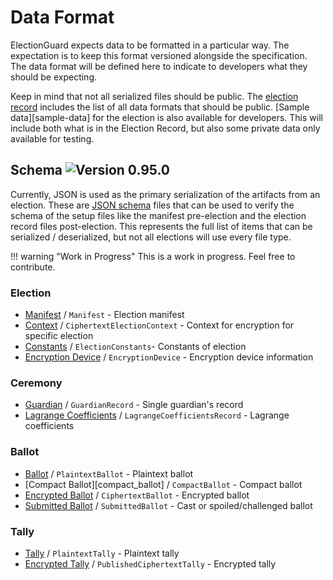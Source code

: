 # Data Format

ElectionGuard expects data to be formatted in a particular way. The expectation is to keep this format versioned alongside the specification. The data format will be defined here to indicate to developers what they should be expecting. 

Keep in mind that not all serialized files should be public. The [election record][election-record] includes the list of all data formats that should be public. [Sample data][sample-data] for the election is also available for developers. This will include both what is in the Election Record, but also some private data only available for testing. 

## Schema ![Version 0.95.0][shield-green-0.95.0]

Currently, JSON is used as the primary serialization of the artifacts from an election. These are [JSON schema][json-schema] files that can be used to verify the schema of the setup files like the manifest pre-election and the election record files post-election. This represents the full list of items that can be serialized / deserialized, but not all elections will use every file type. 

!!! warning "Work in Progress"
    This is a work in progress. Feel free to contribute.

### Election

- [Manifest][manifest] / `Manifest` - Election manifest
- [Context][ciphertext_election_context] / `CiphertextElectionContext` - Context for encryption for specific election
- [Constants][election_constants] / `ElectionConstants`- Constants of election
- [Encryption Device][encryption_device] / `EncryptionDevice` - Encryption device information

### Ceremony
- [Guardian][guardian_record] / `GuardianRecord` - Single guardian's record
- [Lagrange Coefficients][lagrange_coefficients_record] / `LagrangeCoefficientsRecord` - Lagrange coefficients

### Ballot

- [Ballot][plaintext_ballot] / `PlaintextBallot` - Plaintext ballot
- [Compact Ballot][compact_ballot] / `CompactBallot` - Compact ballot
- [Encrypted Ballot][ciphertext_ballot] / `CiphertextBallot` - Encrypted ballot
- [Submitted Ballot][submitted_ballot] / `SubmittedBallot` -  Cast or spoiled/challenged ballot

### Tally
- [Tally][plaintext_tally] / `PlaintextTally` - Plaintext tally
- [Encrypted Tally][published_ciphertext_tally] / `PublishedCiphertextTally` - Encrypted tally


<!-- Links -->
[shield-green-0.95.0]: https://img.shields.io/badge/🗳%20ElectionGuard%20Specification-0.95.0-green
[json-schema]: https://json-schema.org/specification.html "Json Schema Specification"

[election-record]: ../Election_Record
[election-record]: ../Sample_Data
[manifest]: https://github.com/microsoft/electionguard/blob/main/data/0.95.0/schema/manifest.schema.json "Manifest Json Schema"
[ciphertext_election_context]: https://github.com/microsoft/electionguard/blob/main/data/0.95.0/schema/ciphertext_election_context.schema.json "Ciphertext Election Context Json Schema"
[election_constants]: https://github.com/microsoft/electionguard/blob/main/data/0.95.0/schema/election_constants.schema.json "Election Constants Json Schema"
[encryption_device]: https://github.com/microsoft/electionguard/blob/main/data/0.95.0/schema/encryption_device.schema.json "Encryption Device Json Schema"
[guardian_record]: https://github.com/microsoft/electionguard/blob/main/data/0.95.0/schema/guardian_record.schema.json "Guardian Record Json Schema"
[lagrange_coefficients_record]: https://github.com/microsoft/electionguard/blob/main/data/0.95.0/schema/lagrange_coefficients_record.schema.json "Guardian Record Json Schema"
[plaintext_ballot]: https://github.com/microsoft/electionguard/blob/main/data/0.95.0/schema/plaintext_ballot.schema.json "Guardian Record Json Schema"
[ciphertext_ballot]: https://github.com/microsoft/electionguard/blob/main/data/0.95.0/schema/ciphertext_ballot.schema.json "Guardian Record Json Schema"
[submitted_ballot]: https://github.com/microsoft/electionguard/blob/main/data/0.95.0/schema/submitted_ballot.schema.json "Guardian Record Json Schema"
[plaintext_tally]: https://github.com/microsoft/electionguard/blob/main/data/0.95.0/schema/plaintext_tally.schema.json "Guardian Record Json Schema"
[published_ciphertext_tally]: https://github.com/microsoft/electionguard/blob/main/data/0.95.0/schema/published_ciphertext_tally.schema.json "Guardian Record Json Schema"